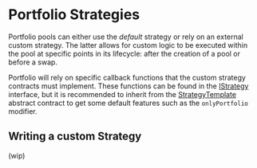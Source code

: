 # Portfolio Strategies

Portfolio pools can either use the *default* strategy or rely on an external custom strategy. The latter allows for custom logic to be executed within the pool at specific points in its lifecycle: after the creation of a pool or before a swap.

Portfolio will rely on specific callback functions that the custom strategy contracts must implement. These functions can be found in the [IStrategy](../interfaces/IStrategy.sol) interface, but it is recommended to inherit from the [StrategyTemplate](./StrategyTemplate.sol) abstract contract to get some default features such as the `onlyPortfolio` modifier.

## Writing a custom Strategy

(wip)
